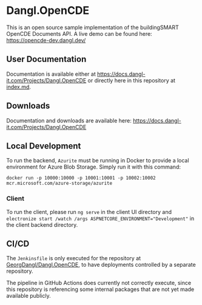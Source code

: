 # Dangl.OpenCDE

This is an open source sample implementation of the buildingSMART OpenCDE Documents API. A live demo can be found here:  
<https://opencde-dev.dangl.dev/>

## User Documentation

Documentation is available either at <https://docs.dangl-it.com/Projects/Dangl.OpenCDE> or directly here in this repository at [index.md](./docs/index.md).

## Downloads

Documentation and downloads are available here: <https://docs.dangl-it.com/Projects/Dangl.OpenCDE>

## Local Development

To run the backend, `Azurite` must be running in Docker to provide a local environment for Azure Blob Storage. Simply run it with this command:

    docker run -p 10000:10000 -p 10001:10001 -p 10002:10002 mcr.microsoft.com/azure-storage/azurite

### Client

To run the client, please run `ng serve` in the client UI directory and `electronize start /watch /args ASPNETCORE_ENVIRONMENT="Development"` in the client backend directory.

## CI/CD

The `Jenkinsfile` is only executed for the repository at [GeorgDangl/Dangl.OpenCDE](https://github.com/GeorgDangl/Dangl.OpenCDE), to have deployments controlled by a separate repository.

The pipeline in GitHub Actions does currently not correctly execute, since this repository is referencing some internal packages that are not yet made available publicly.
